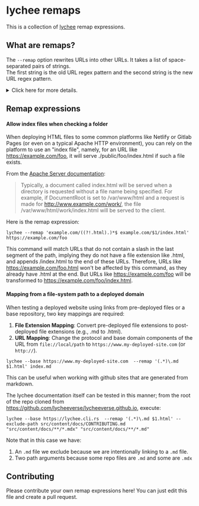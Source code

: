 # lychee remaps

This is a collection of [lychee](https://github.com/lycheeverse/lychee) remap expressions. 

## What are remaps?

The `--remap` option rewrites URLs into other URLs. It takes a list of space-separated pairs of strings.  
The first string is the old URL regex pattern and the second string is the new URL regex pattern.
    
<details>
  <summary>
    Click here for more details.
  </summary>

  In the following example, any match of `example.com` is replaced with `example.org`:
  
  ```bash
  lychee --remap 'example.com example.org' -- https://example.com/sitemap.xml 
  ```
  
  You can use this option multiple times to remap multiple domains and you can use
  regular expressions.
  
  Remap is a powerful feature.
  Instead of just replacing domains, you can also use regular expressions to
  replace parts of the URL.
  
  For more information about the `--remap` option,
  check out the documentation at https://lychee.cli.rs and see [#620](https://github.com/lycheeverse/lychee/pull/620), [#1129](https://github.com/lycheeverse/lychee/issues/1129), and the [example config file](https://github.com/lycheeverse/lychee/blob/4d31fb777dc6ddb0f870336c0875c218c5014624/lychee.example.toml).
</details>

## Remap expressions

#### Allow index files when checking a folder

When deploying HTML files to some common platforms like Netlify or Gitlab Pages (or even on a typical Apache HTTP environment), you can rely on the platform to use an "index file", namely, for an URL like https://example.com/foo, it will serve ./public/foo/index.html if such a file exists.

From the [Apache Server documentation](https://httpd.apache.org/docs/trunk/getting-started.html#content):

> Typically, a document called index.html will be served when a directory is requested without a file name being specified. For example, if DocumentRoot is set to /var/www/html and a request is made for http://www.example.com/work/, the file /var/www/html/work/index.html will be served to the client.

Here is the remap expression:

```
lychee --remap 'example.com/((?!.html).)*$ example.com/$1/index.html' https://example.com/foo
```

This command will match URLs that do not contain a slash in the last segment of the path, implying they do not have a file extension like .html, and appends /index.html to the end of these URLs. Therefore, URLs like https://example.com/foo.html won't be affected by this command, as they already have .html at the end. But URLs like https://example.com/foo will be transformed to https://example.com/foo/index.html.

#### Mapping from a file-system path to a deployed domain

When testing a deployed website using links from pre-deployed files or a base repository, two key mappings are required:

1. **File Extension Mapping**: Convert pre-deployed file extensions to post-deployed file extensions (e.g., .md to .html).
2. **URL Mapping**: Change the protocol and base domain components of the URL from `file://local/path` to `https://www.my-deployed-site.com` (or `http://`).

```
lychee --base https://www.my-deployed-site.com  --remap '(.*)\.md $1.html' index.md
```

This can be useful when working with github sites that are generated from markdown.

The lychee documentation itself can be tested in this manner; from the root of the repo cloned from https://github.com/lycheeverse/lycheeverse.github.io, execute:

```
lychee --base https://lychee.cli.rs  --remap '(.*)\.md $1.html' --exclude-path src/content/docs/CONTRIBUTING.md "src/content/docs/**/*.mdx" "src/content/docs/**/*.md"
```

Note that in this case we have:
1. An `.md` file we exclude because we are intentionally linking to a `.md` file.
2. Two path arguments because some repo files are `.md` and some are `.mdx`

## Contributing

Please contribute your own remap expressions here! You can just edit this file and create a pull request.



